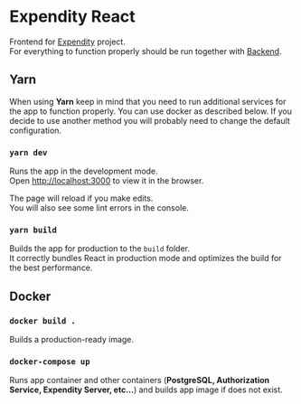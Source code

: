 # Expendity React

Frontend for [Expendity](https://github.com/prixladi/expendity) project.<br />
For everything to function properly should be run together with [Backend](https://github.com/prixladi/expendity-server).

## Yarn

When using **Yarn** keep in mind that you need to run additional services for the app to function properly. You can use docker as described below. If you decide to use another method you will probably need to change the default configuration.

### `yarn dev`

Runs the app in the development mode.<br />
Open [http://localhost:3000](http://localhost:3000) to view it in the browser.

The page will reload if you make edits.<br />
You will also see some lint errors in the console.

### `yarn build`

Builds the app for production to the `build` folder.<br /> It correctly bundles
React in production mode and optimizes the build for the best performance.

## Docker

### `docker build .`

Builds a production-ready image.

### `docker-compose up`

Runs app container and other containers (**PostgreSQL, Authorization Service, Expendity Server, etc...**) and builds app image if does not exist.
